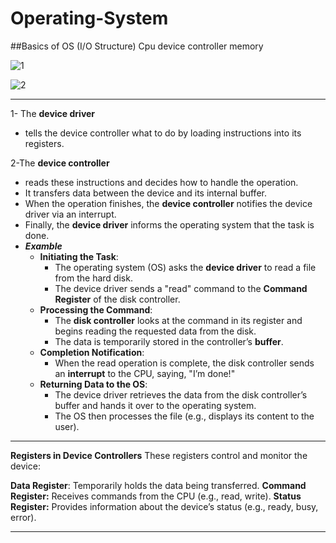 # Operating-System

##Basics of OS (I/O Structure)
Cpu device controller memory 

![1](https://github.com/user-attachments/assets/f2797839-d49a-4c44-8f9b-b4e84b276ac5)

![2](https://github.com/user-attachments/assets/440209b4-d046-4f59-9e49-0765740240fa)

---
1- The **device driver** 

- tells the device controller what to do by loading instructions into its registers.

2-The **device controller** 

- reads these instructions and decides how to handle the operation.
- It transfers data between the device and its internal buffer.
- When the operation finishes, the **device controller** notifies the device driver via an interrupt.
- Finally, the **device driver** informs the operating system that the task is done.
- ***Examble***
    - **Initiating the Task**:
        - The operating system (OS) asks the **device driver** to read a file from the hard disk.
        - The device driver sends a "read" command to the **Command Register** of the disk controller.
    - **Processing the Command**:
        - The **disk controller** looks at the command in its register and begins reading the requested data from the disk.
        - The data is temporarily stored in the controller’s **buffer**.
    - **Completion Notification**:
        - When the read operation is complete, the disk controller sends an **interrupt** to the CPU, saying, "I’m done!"
    - **Returning Data to the OS**:
        - The device driver retrieves the data from the disk controller’s buffer and hands it over to the operating system.
        - The OS then processes the file (e.g., displays its content to the user).

---

**Registers in Device Controllers**
These registers control and monitor the device:

**Data Register**: Temporarily holds the data being transferred.
**Command Register:** Receives commands from the CPU (e.g., read, write).
**Status Register:** Provides information about the device’s status (e.g., ready, busy, error).

---
